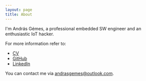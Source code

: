 ```yaml
---
layout: page
title: About
---
```


I'm András Gémes, a professional embedded SW engineer and an enthusiastic IoT hacker.

For more information refer to:
- [CV]({{site.baseurl}}/assets/gemesa-cv-en.pdf)
- [GitHub](https://github.com/gemesa)
- [LinkedIn](https://www.linkedin.com/in/gemesa/)

You can contact me via [andrasgemes@outlook.com](mailto:andrasgemes@outlook.com).

